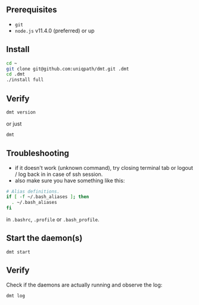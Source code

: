 ## Prerequisites

- `git`
- `node.js` v11.4.0 (preferred) or up

## Install

```bash
cd ~
git clone git@github.com:uniqpath/dmt.git .dmt
cd .dmt
./install full
```

## Verify

```bash
dmt version
```

or just

```bash
dmt
```

## Troubleshooting

- if it doesn't work (unknown command), try closing terminal tab or logout / log back in in case of ssh session.
- also make sure you have something like this:

```bash
# Alias definitions.
if [ -f ~/.bash_aliases ]; then
  . ~/.bash_aliases
fi
```

in `.bashrc`, `.profile` or `.bash_profile`.

## Start the daemon(s)

```
dmt start
```

## Verify

Check if the daemons are actually running and observe the log:

```
dmt log
```
